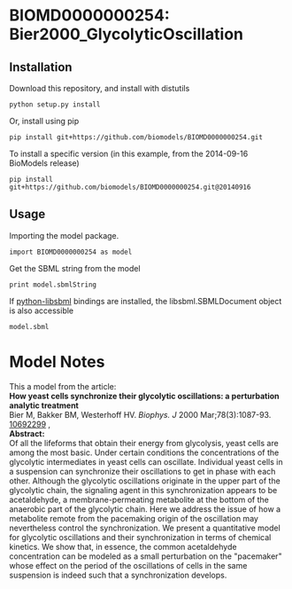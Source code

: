 # BIOMD0000000254: Bier2000_GlycolyticOscillation

## Installation

Download this repository, and install with distutils

`python setup.py install`

Or, install using pip

`pip install git+https://github.com/biomodels/BIOMD0000000254.git`

To install a specific version (in this example, from the 2014-09-16 BioModels release)

`pip install git+https://github.com/biomodels/BIOMD0000000254.git@20140916`

## Usage

Importing the model package.

`import BIOMD0000000254 as model`

Get the SBML string from the model

`print model.sbmlString`

If [python-libsbml](https://pypi.python.org/pypi/python-libsbml) bindings are
installed, the libsbml.SBMLDocument object is also accessible

`model.sbml`


# Model Notes


This a model from the article:  
**How yeast cells synchronize their glycolytic oscillations: a perturbation analytic treatment**   
Bier M, Bakker BM, Westerhoff HV. _Biophys. J_ 2000 Mar;78(3):1087-93.
[10692299](http://www.ncbi.nlm.nih.gov/pubmed/10692299) ,  
**Abstract:**   
Of all the lifeforms that obtain their energy from glycolysis, yeast cells are
among the most basic. Under certain conditions the concentrations of the
glycolytic intermediates in yeast cells can oscillate. Individual yeast cells
in a suspension can synchronize their oscillations to get in phase with each
other. Although the glycolytic oscillations originate in the upper part of the
glycolytic chain, the signaling agent in this synchronization appears to be
acetaldehyde, a membrane-permeating metabolite at the bottom of the anaerobic
part of the glycolytic chain. Here we address the issue of how a metabolite
remote from the pacemaking origin of the oscillation may nevertheless control
the synchronization. We present a quantitative model for glycolytic
oscillations and their synchronization in terms of chemical kinetics. We show
that, in essence, the common acetaldehyde concentration can be modeled as a
small perturbation on the "pacemaker" whose effect on the period of the
oscillations of cells in the same suspension is indeed such that a
synchronization develops.


